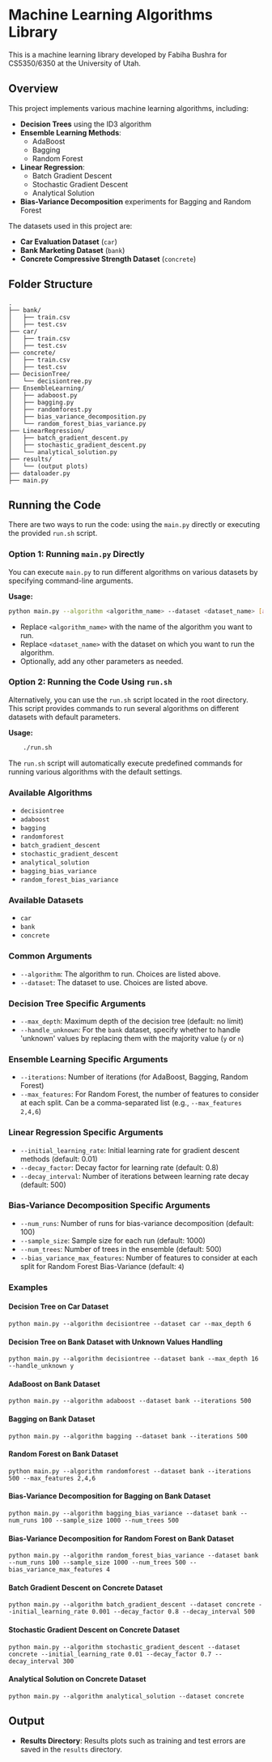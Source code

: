 # Machine Learning Algorithms Library

This is a machine learning library developed by Fabiha Bushra for CS5350/6350 at the University of Utah.

## Overview

This project implements various machine learning algorithms, including:

- **Decision Trees** using the ID3 algorithm
- **Ensemble Learning Methods**:
  - AdaBoost
  - Bagging
  - Random Forest
- **Linear Regression**:
  - Batch Gradient Descent
  - Stochastic Gradient Descent
  - Analytical Solution
- **Bias-Variance Decomposition** experiments for Bagging and Random Forest

The datasets used in this project are:

- **Car Evaluation Dataset** (`car`)
- **Bank Marketing Dataset** (`bank`)
- **Concrete Compressive Strength Dataset** (`concrete`)

## Folder Structure

~~~
.
├── bank/               
│   ├── train.csv       
│   ├── test.csv        
├── car/               
│   ├── train.csv       
│   ├── test.csv
├── concrete/               
│   ├── train.csv       
│   ├── test.csv      
├── DecisionTree/
│   └── decisiontree.py
├── EnsembleLearning/
│   ├── adaboost.py
│   ├── bagging.py
│   ├── randomforest.py
│   ├── bias_variance_decomposition.py
│   └── random_forest_bias_variance.py
├── LinearRegression/
│   ├── batch_gradient_descent.py
│   ├── stochastic_gradient_descent.py
│   └── analytical_solution.py
├── results/
│   └── (output plots)
├── dataloader.py       
├── main.py

~~~

## Running the Code

There are two ways to run the code: using the `main.py` directly or executing the provided `run.sh` script.

### Option 1: Running `main.py` Directly

You can execute `main.py` to run different algorithms on various datasets by specifying command-line arguments.

**Usage:**

```bash
python main.py --algorithm <algorithm_name> --dataset <dataset_name> [additional_parameters]
```

- Replace `<algorithm_name>` with the name of the algorithm you want to run.
- Replace `<dataset_name>` with the dataset on which you want to run the algorithm.
- Optionally, add any other parameters as needed.

### Option 2: Running the Code Using `run.sh`

Alternatively, you can use the `run.sh` script located in the root directory. This script provides commands to run several algorithms on different datasets with default parameters.

**Usage:**

```bash
    ./run.sh
```

The `run.sh` script will automatically execute predefined commands for running various algorithms with the default settings.

### Available Algorithms

- `decisiontree`
- `adaboost`
- `bagging`
- `randomforest`
- `batch_gradient_descent`
- `stochastic_gradient_descent`
- `analytical_solution`
- `bagging_bias_variance`
- `random_forest_bias_variance`

### Available Datasets

- `car`
- `bank`
- `concrete`

### Common Arguments

- `--algorithm`: The algorithm to run. Choices are listed above.
- `--dataset`: The dataset to use. Choices are listed above.

### Decision Tree Specific Arguments

- `--max_depth`: Maximum depth of the decision tree (default: no limit)
- `--handle_unknown`: For the `bank` dataset, specify whether to handle 'unknown' values by replacing them with the majority value (`y` or `n`)

### Ensemble Learning Specific Arguments

- `--iterations`: Number of iterations (for AdaBoost, Bagging, Random Forest)
- `--max_features`: For Random Forest, the number of features to consider at each split. Can be a comma-separated list (e.g., `--max_features 2,4,6`)

### Linear Regression Specific Arguments

- `--initial_learning_rate`: Initial learning rate for gradient descent methods (default: 0.01)
- `--decay_factor`: Decay factor for learning rate (default: 0.8)
- `--decay_interval`: Number of iterations between learning rate decay (default: 500)

### Bias-Variance Decomposition Specific Arguments

- `--num_runs`: Number of runs for bias-variance decomposition (default: 100)
- `--sample_size`: Sample size for each run (default: 1000)
- `--num_trees`: Number of trees in the ensemble (default: 500)
- `--bias_variance_max_features`: Number of features to consider at each split for Random Forest Bias-Variance (default: `4`)

### Examples

#### Decision Tree on Car Dataset

~~~
python main.py --algorithm decisiontree --dataset car --max_depth 6
~~~

#### Decision Tree on Bank Dataset with Unknown Values Handling

~~~
python main.py --algorithm decisiontree --dataset bank --max_depth 16 --handle_unknown y
~~~

#### AdaBoost on Bank Dataset

~~~
python main.py --algorithm adaboost --dataset bank --iterations 500
~~~

#### Bagging on Bank Dataset

~~~
python main.py --algorithm bagging --dataset bank --iterations 500
~~~

#### Random Forest on Bank Dataset

~~~
python main.py --algorithm randomforest --dataset bank --iterations 500 --max_features 2,4,6
~~~

#### Bias-Variance Decomposition for Bagging on Bank Dataset

~~~
python main.py --algorithm bagging_bias_variance --dataset bank --num_runs 100 --sample_size 1000 --num_trees 500
~~~

#### Bias-Variance Decomposition for Random Forest on Bank Dataset

~~~
python main.py --algorithm random_forest_bias_variance --dataset bank --num_runs 100 --sample_size 1000 --num_trees 500 --bias_variance_max_features 4
~~~

#### Batch Gradient Descent on Concrete Dataset

~~~
python main.py --algorithm batch_gradient_descent --dataset concrete --initial_learning_rate 0.001 --decay_factor 0.8 --decay_interval 500
~~~

#### Stochastic Gradient Descent on Concrete Dataset

~~~
python main.py --algorithm stochastic_gradient_descent --dataset concrete --initial_learning_rate 0.01 --decay_factor 0.7 --decay_interval 300
~~~

#### Analytical Solution on Concrete Dataset

~~~
python main.py --algorithm analytical_solution --dataset concrete
~~~

## Output

- **Results Directory**: Results plots such as training and test errors are saved in the `results` directory.
